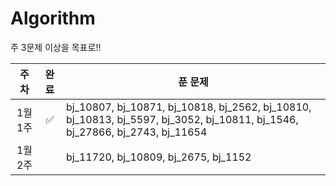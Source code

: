 # Algorithm

주 3문제 이상을 목표로!!

|  주차   | 완료 | 푼 문제                                                                                                                     |
| :-----: | :--: | --------------------------------------------------------------------------------------------------------------------------- |
| 1월 1주 |  ✅  | bj_10807, bj_10871, bj_10818, bj_2562, bj_10810, bj_10813, bj_5597, bj_3052, bj_10811, bj_1546, bj_27866, bj_2743, bj_11654 |
| 1월 2주 |      | bj_11720, bj_10809, bj_2675, bj_1152                                                                                        |
